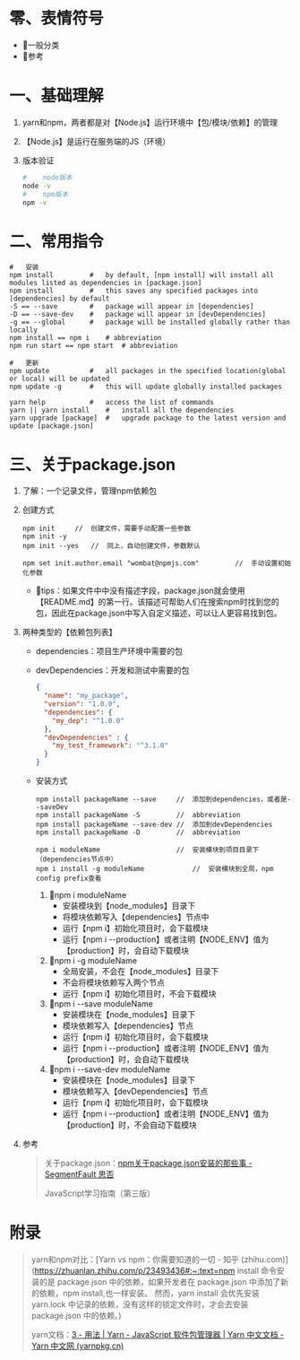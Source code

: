 # 零、表情符号

- :lemon:一般分类
- :book:参考

# 一、基础理解

1. yarn和npm，两者都是对【Node.js】运行环境中【包/模块/依赖】的管理

2. 【Node.js】是运行在服务端的JS（环境）

3. 版本验证

   ```bash
   #	node版本
   node -v
   #	npm版本
   npm -v
   ```

   

# 二、常用指令

```shell
#	安装
npm install			#	by default, [npm install] will install all modules listed as dependencies in [package.json]
npm install			#	this saves any specified packages into [dependencies] by default
-S == --save		#	package will appear in [dependencies]
-D == --save-dev	#	package will appear in [devDependencies]
-g == --global		#	package will be installed globally rather than locally
npm install == npm i	# abbreviation
npm run start == npm start	# abbreviation

#	更新
npm update			#	all packages in the specified location(global or local) will be updated
npm update -g		#	this will update globally installed packages

yarn help			#	access the list of commands
yarn || yarn install	#	install all the dependencies
yarn upgrade [package]	#	upgrade package to the latest version and update [package.json]
```

# 三、关于package.json

1. 了解：一个记录文件，管理npm依赖包

2. 创建方式

   ```shell
   npm init		//	创建文件，需要手动配置一些参数
   npm init -y
   npm init --yes	//	同上，自动创建文件，参数默认
   
   npm set init.author.email "wombat@npmjs.com"			//	手动设置初始化参数
   ```

   - :book:tips：如果文件中中没有描述字段，package.json就会使用【README.md】的第一行。该描述可帮助人们在搜索npm时找到您的包，因此在package.json中写入自定义描述，可以让人更容易找到包。
   
3. 两种类型的【依赖包列表】

   - dependencies：项目生产环境中需要的包

   - devDependencies：开发和测试中需要的包

     ```json
     {
       "name": "my_package",
       "version": "1.0.0",
       "dependencies": {
         "my_dep": "^1.0.0"
       },
       "devDependencies" : {
         "my_test_framework": "^3.1.0"
       }
     }
     ```

   - 安装方式

     ```shell
     npm install packageName --save		//	添加到dependencies，或者是--saveDev
     npm install packageName -S			//	abbreviation
     npm install packageName --save-dev	//	添加到devDependencies
     npm install packageName -D			//	abbreviation
     
     npm i moduleName					//	安装模块到项目目录下（dependencies节点中）
     npm i install -g moduleName			//	安装模块到全局，npm config prefix查看
     ```

     1. :lemon:npm i moduleName
        - 安装模块到【node_modules】目录下
        - 将模块依赖写入【dependencies】节点中
        - 运行【npm i】初始化项目时，会下载模块
        - 运行【npm i --production】或者注明【NODE_ENV】值为【production】时，会自动下载模块
     2. :lemon:npm i -g moduleName
        - 全局安装，不会在【node_modules】目录下
        - 不会将模块依赖写入两个节点
        - 运行【npm i】初始化项目时，不会下载模块
     3. :lemon:npm i --save moduleName
        - 安装模块在【node_modules】目录下
        - 模块依赖写入【dependencies】节点
        - 运行【npm i】初始化项目时，会下载模块
        - 运行【npm i --production】或者注明【NODE_ENV】值为【production】时，会自动下载模块
     4. :lemon:npm i --save-dev moduleName
        - 安装模块在【node_modules】目录下
        - 模块依赖写入【devDependencies】节点
        - 运行【npm i】初始化项目时，会下载模块
        - 运行【npm i --production】或者注明【NODE_ENV】值为【production】时，不会自动下载模块

4. 参考

   > 关于package.json：[npm关于package.json安装的那些事 - SegmentFault 思否](https://segmentfault.com/a/1190000017552119)
   >
   > JavaScript学习指南（第三版）

# 附录

> yarn和npm对比：[Yarn vs npm：你需要知道的一切 - 知乎 (zhihu.com)](https://zhuanlan.zhihu.com/p/23493436#:~:text=npm install 命令安装的是 package.json 中的依赖，如果开发者在 package.json 中添加了新的依赖，npm install,也一样安装。 然而，yarn install 会优先安装 yarn.lock 中记录的依赖，没有这样的锁定文件时，才会去安装 package.json 中的依赖。)
>
> yarn文档：[3 - 用法 | Yarn - JavaScript 软件包管理器 | Yarn 中文文档 - Yarn 中文网 (yarnpkg.cn)](https://www.yarnpkg.cn/getting-started/usage)

